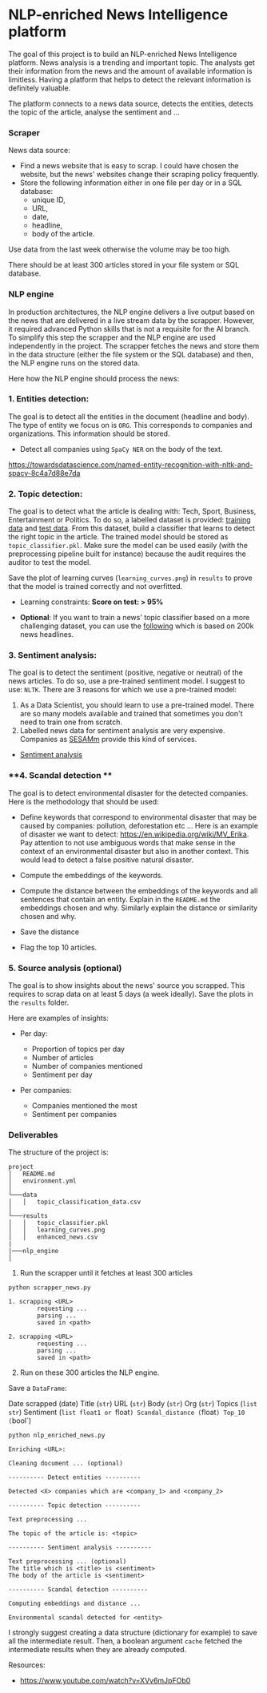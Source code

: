 # NLP-enriched News Intelligence platform

The goal of this project is to build an NLP-enriched News Intelligence
platform. News analysis is a trending and important topic. The analysts get
their information from the news and the amount of available information is
limitless. Having a platform that helps to detect the relevant information is
definitely valuable.

The platform connects to a news data source, detects the entities, detects the
topic of the article, analyse the sentiment and ...

### Scraper

News data source:

- Find a news website that is easy to scrap. I could have chosen the website,
  but the news' websites change their scraping policy frequently.
- Store the following information either in one file per day or in a SQL
  database:
  - unique ID,
  - URL,
  - date,
  - headline,
  - body of the article.

Use data from the last week otherwise the volume may be too high.

There should be at least 300 articles stored in your file system or SQL
database.

### NLP engine

In production architectures, the NLP engine delivers a live output based on the
news that are delivered in a live stream data by the scrapper. However, it
required advanced Python skills that is not a requisite for the AI branch.
To simplify this step the scrapper and the NLP engine are used independently in
the project. The scrapper fetches the news and store them in the data structure
(either the file system or the SQL database) and then, the NLP engine runs on
the stored data.

Here how the NLP engine should process the news:

### **1. Entities detection:**

The goal is to detect all the entities in the document (headline and body). The
type of entity we focus on is `ORG`. This corresponds to companies and
organizations. This information should be stored.

- Detect all companies using `SpaCy NER` on the body of the text.

https://towardsdatascience.com/named-entity-recognition-with-nltk-and-spacy-8c4a7d88e7da

### **2. Topic detection:**

The goal is to detect what the article is dealing with: Tech, Sport, Business,
Entertainment or Politics. To do so, a labelled dataset is provided: [training
data](bbc_news_train.csv) and [test data](bbc_news_test.csv). From this
dataset, build a classifier that learns to detect the right topic in the
article. The trained model should be stored as `topic_classifier.pkl`. Make
sure the model can be used easily (with the preprocessing pipeline built for
instance) because the audit requires the auditor to test the model.

Save the plot of learning curves (`learning_curves.png`) in `results` to prove
that the model is trained correctly and not overfitted.

- Learning constraints: **Score on test: > 95%**

- **Optional**: If you want to train a news' topic classifier based on a more
  challenging dataset, you can use the
  [following](https://www.kaggle.com/rmisra/news-category-dataset) which is
  based on 200k news headlines.

### **3. Sentiment analysis:**

The goal is to detect the sentiment (positive, negative or neutral) of the news
articles. To do so, use a pre-trained sentiment model. I suggest to use:
`NLTK`. There are 3 reasons for which we use a pre-trained model:

1. As a Data Scientist, you should learn to use a pre-trained model. There are
   so many models available and trained that sometimes you don't need to train
   one from scratch.
2. Labelled news data for sentiment analysis are very expensive. Companies as
   [SESAMm](https://www.sesamm.com/) provide this kind of services.

- [Sentiment analysis](https://en.wikipedia.org/wiki/Sentiment_analysis)

### **4. Scandal detection **

The goal is to detect environmental disaster for the detected companies. Here
is the methodology that should be used:

- Define keywords that correspond to environmental disaster that may be caused
  by companies: pollution, deforestation etc ... Here is an example of disaster
  we want to detect: https://en.wikipedia.org/wiki/MV_Erika. Pay attention to
  not use ambiguous words that make sense in the context of an environmental
  disaster but also in another context. This would lead to detect a false
  positive natural disaster.

- Compute the embeddings of the keywords.

- Compute the distance between the embeddings of the keywords and all sentences
  that contain an entity. Explain in the `README.md` the embeddings chosen and
  why. Similarly explain the distance or similarity chosen and why.

- Save the distance

- Flag the top 10 articles.

### 5. **Source analysis (optional)**

The goal is to show insights about the news' source you scrapped.
This requires to scrap data on at least 5 days (a week ideally). Save the plots
in the `results` folder.

Here are examples of insights:

- Per day:

  - Proportion of topics per day
  - Number of articles
  - Number of companies mentioned
  - Sentiment per day

- Per companies:

  - Companies mentioned the most
  - Sentiment per companies

### Deliverables

The structure of the project is:

```
project
│   README.md
│   environment.yml
│
└───data
│   │   topic_classification_data.csv
│
└───results
│   │   topic_classifier.pkl
│   │   learning_curves.png
│   │   enhanced_news.csv
|
|───nlp_engine
│

```

1.  Run the scrapper until it fetches at least 300 articles

```
python scrapper_news.py

1. scrapping <URL>
        requesting ...
        parsing ...
        saved in <path>

2. scrapping <URL>
        requesting ...
        parsing ...
        saved in <path>

```

2. Run on these 300 articles the NLP engine.

Save a `DataFrame`:

Date scrapped (date)
Title (`str`)
URL (`str`)
Body (`str`)
Org (`str`)
Topics (`list str`)
Sentiment (`list float1 or `float`)
Scandal_distance (`float`)
Top_10 (`bool`)

```prompt
python nlp_enriched_news.py

Enriching <URL>:

Cleaning document ... (optional)

---------- Detect entities ----------

Detected <X> companies which are <company_1> and <company_2>

---------- Topic detection ----------

Text preprocessing ...

The topic of the article is: <topic>

---------- Sentiment analysis ----------

Text preprocessing ... (optional)
The title which is <title> is <sentiment>
The body of the article is <sentiment>

---------- Scandal detection ----------

Computing embeddings and distance ...

Environmental scandal detected for <entity>
```

I strongly suggest creating a data structure (dictionary for example) to save all the intermediate result. Then, a boolean argument `cache` fetched the intermediate results when they are already computed.

Resources:

- https://www.youtube.com/watch?v=XVv6mJpFOb0
